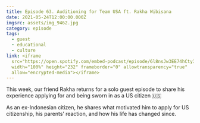```yaml
---
title: Episode 63. Auditioning for Team USA ft. Rakha Wibisana
date: 2021-05-24T12:00:00.000Z
imgsrc: assets/img_9462.jpg
category: episode
tags:
  - guest
  - educational
  - culture
link: <iframe
  src="https://open.spotify.com/embed-podcast/episode/6l8nsJw3EE74hCty3mGibk"
  width="100%" height="232" frameborder="0" allowtransparency="true"
  allow="encrypted-media"></iframe>
---
```

This week, our friend Rakha returns for a solo guest episode to share his experience applying for and being sworn in as a US citizen 🇺🇸

As an ex-Indonesian citizen, he shares what motivated him to apply for US citizenship, his parents’ reaction, and how his life has changed since.